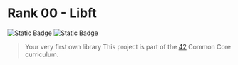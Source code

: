 # Rank 00 - Libft

![Static Badge](https://img.shields.io/badge/Score-125%2F100-green?style=for-the-badge&logo=42&color=%233a9100)
![Static Badge](https://img.shields.io/badge/Language-C-orange?style=for-the-badge&logo=C)

> Your very first own library
This project is part of the [42](https://www.42network.org) Common Core curriculum.
